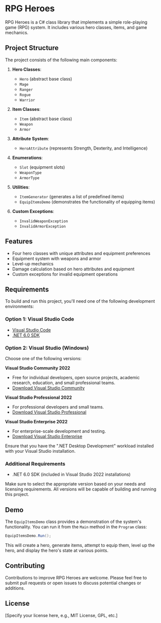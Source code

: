 # RPG Heroes

RPG Heroes is a C# class library that implements a simple role-playing game (RPG) system. It includes various hero classes, items, and game mechanics.

## Project Structure

The project consists of the following main components:

1. **Hero Classes**: 
   - `Hero` (abstract base class)
   - `Mage`
   - `Ranger`
   - `Rogue`
   - `Warrior`

2. **Item Classes**:
   - `Item` (abstract base class)
   - `Weapon`
   - `Armor`

3. **Attribute System**:
   - `HeroAttribute` (represents Strength, Dexterity, and Intelligence)

4. **Enumerations**:
   - `Slot` (equipment slots)
   - `WeaponType`
   - `ArmorType`

5. **Utilities**:
   - `ItemGenerator` (generates a list of predefined items)
   - `EquipItemsDemo` (demonstrates the functionality of equipping items)

6. **Custom Exceptions**:
   - `InvalidWeaponException`
   - `InvalidArmorException`

## Features

- Four hero classes with unique attributes and equipment preferences
- Equipment system with weapons and armor
- Level-up mechanics
- Damage calculation based on hero attributes and equipment
- Custom exceptions for invalid equipment operations

## Requirements

To build and run this project, you'll need one of the following development environments:

### Option 1: Visual Studio Code
- [Visual Studio Code](https://code.visualstudio.com/)
- [.NET 6.0 SDK](https://dotnet.microsoft.com/download/dotnet/6.0)

### Option 2: Visual Studio (Windows)
Choose one of the following versions:

**Visual Studio Community 2022**
- Free for individual developers, open source projects, academic research, education, and small professional teams.
- [Download Visual Studio Community](https://visualstudio.microsoft.com/vs/community/)

**Visual Studio Professional 2022**
- For professional developers and small teams.
- [Download Visual Studio Professional](https://visualstudio.microsoft.com/vs/professional/)

**Visual Studio Enterprise 2022**
- For enterprise-scale development and testing.
- [Download Visual Studio Enterprise](https://visualstudio.microsoft.com/vs/enterprise/)

Ensure that you have the ".NET Desktop Development" workload installed with your Visual Studio installation.

### Additional Requirements
- .NET 6.0 SDK (included in Visual Studio 2022 installations)

Make sure to select the appropriate version based on your needs and licensing requirements. All versions will be capable of building and running this project.

## Demo

The `EquipItemsDemo` class provides a demonstration of the system's functionality. You can run it from the `Main` method in the `Program` class:

```csharp
EquipItemsDemo.Run();
```

This will create a hero, generate items, attempt to equip them, level up the hero, and display the hero's state at various points.

## Contributing

Contributions to improve RPG Heroes are welcome. Please feel free to submit pull requests or open issues to discuss potential changes or additions.

## License

[Specify your license here, e.g., MIT License, GPL, etc.]

